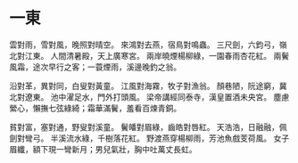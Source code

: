 # 一東

雲對雨，雪對風，晚照對晴空。
來鴻對去燕，宿鳥對鳴蟲。
三尺劍，六鈞弓，嶺北對江東。
人間清暑殿，天上廣寒宮。
兩岸曉煙楊柳綠，一園春雨杏花紅。
兩鬢風霜，途次早行之客；一蓑煙雨，溪邊晚釣之翁。

沿對革，異對同，白叟對黃童。
江風對海霧，牧子對漁翁。
顏巷陋，阮途窮，冀北對遼東。
池中濯足水，門外打頭風。
梁帝講經同泰寺，漢皇置酒未央宮。
塵慮縈心，懶撫七弦綠綺；霜華滿鬢，羞看百煉青銅。

貧對富，塞對通，野叟對溪童。
鬢皤對眉綠，齒皓對唇紅。
天浩浩，日融融，佩劍對彎弓。
半溪流水綠，千樹落花紅。
野渡燕穿楊柳雨，芳池魚戲芰荷風。
女子眉纖，額下現一彎新月；男兒氣壯，胸中吐萬丈長虹。